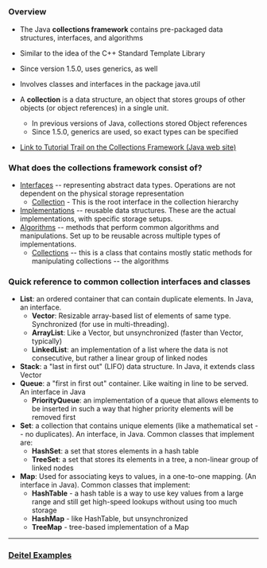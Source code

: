 ## 

### Overview

-   The Java  **collections framework**  contains pre-packaged data structures, interfaces, and algorithms

-   Similar to the idea of the C++ Standard Template Library
-   Since version 1.5.0, uses generics, as well

-   Involves classes and interfaces in the package  java.util
-   A  **collection**  is a data structure, an object that stores groups of other objects (or object references) in a single unit.
    -   In previous versions of Java, collections stored  Object  references
    -   Since 1.5.0, generics are used, so exact types can be specified
-   [Link to Tutorial Trail on the Collections Framework (Java web site)](http://docs.oracle.com/javase/tutorial/collections/index.html)

### What does the collections framework consist of?

-   [Interfaces](http://docs.oracle.com/javase/tutorial/collections/interfaces/index.html)  -- representing abstract data types. Operations are not dependent on the physical storage representation
    -   [Collection](http://java.sun.com/javase/6/docs/api/java/util/Collection.html)  - This is the root interface in the collection hierarchy
-   [Implementations](http://docs.oracle.com/javase/tutorial/collections/implementations/index.html)  -- reusable data structures. These are the actual implementations, with specific storage setups.
-   [Algorithms](http://docs.oracle.com/javase/tutorial/collections/algorithms/index.html)  -- methods that perform common algorithms and manipulations. Set up to be reusable across multiple types of implementations.
    -   [Collections](http://java.sun.com/javase/6/docs/api/java/util/Collections.html)  -- this is a class that contains mostly static methods for manipulating collections -- the algorithms

### Quick reference to common collection interfaces and classes

-   **List**: an ordered container that can contain duplicate elements. In Java, an interface.
    -   **Vector**: Resizable array-based list of elements of same type. Synchronized (for use in multi-threading).
    -   **ArrayList**: Like a Vector, but unsynchronized (faster than Vector, typically)
    -   **LinkedList**: an implementation of a list where the data is not consecutive, but rather a linear group of linked nodes
-   **Stack**: a "last in first out" (LIFO) data structure. In Java, it extends class Vector
-   **Queue**: a "first in first out" container. Like waiting in line to be served. An interface in Java
    -   **PriorityQueue**: an implementation of a queue that allows elements to be inserted in such a way that higher priority elements will be removed first
-   **Set**: a collection that contains unique elements (like a mathematical set -- no duplicates). An interface, in Java. Common classes that implement are:
    -   **HashSet**: a set that stores elements in a hash table
    -   **TreeSet**: a set that stores its elements in a tree, a non-linear group of linked nodes
-   **Map**: Used for associating keys to values, in a one-to-one mapping. (An interface in Java). Common classes that implement:
    -   **HashTable**  - a hash table is a way to use key values from a large range and still get high-speed lookups without using too much storage
    -   **HashMap**  - like HashTable, but unsynchronized
    -   **TreeMap**  - tree-based implementation of a Map

----------

### [Deitel Examples](https://www.cs.fsu.edu/~myers/cop3252/notes/deitel7/ch19/)